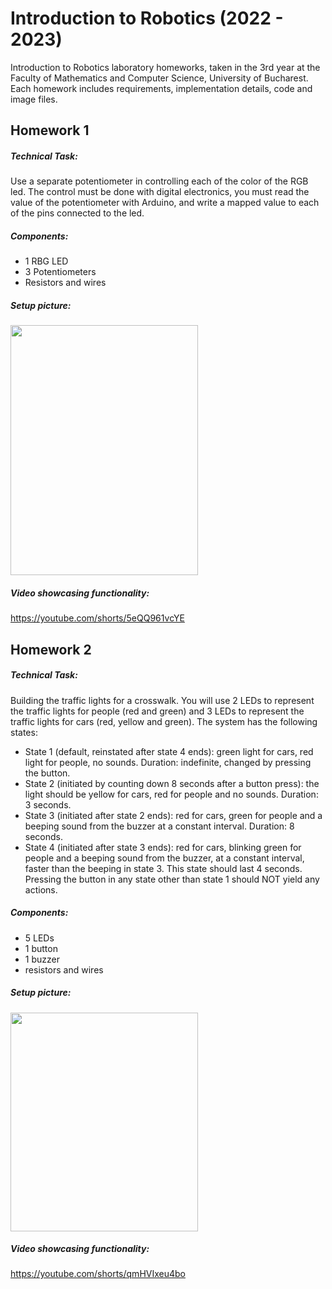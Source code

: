 # Introduction to Robotics (2022 - 2023)
Introduction to Robotics laboratory homeworks, taken in the 3rd year at the Faculty of Mathematics and Computer Science, University of Bucharest. Each homework includes requirements, implementation details, code and image files.
  
## Homework 1

##### Technical Task:
Use a separate potentiometer in controlling each of the color of the RGB led.  The control must be done with digital electronics, you must read the value of the potentiometer with Arduino, and write a mapped value to each of the pins connected to the led.

##### Components: 
- 1 RBG  LED
- 3 Potentiometers
- Resistors and wires 

##### Setup picture:
<img src="https://user-images.githubusercontent.com/79593335/198230851-bb79c133-600a-43ac-9c9b-be94f285c07b.jpeg" width="300" height="400">

##### Video showcasing functionality:
https://youtube.com/shorts/5eQQ961vcYE

## Homework 2

##### Technical Task:
Building the traffic lights for a crosswalk. You
will use 2 LEDs to represent the traffic lights for people (red and green)
and 3 LEDs to represent the traffic lights for cars (red, yellow and green).
The system has the following states:
- State 1 (default, reinstated after state 4 ends): green light for cars,
red light for people, no sounds. Duration: indefinite, changed by
pressing the button.
- State 2 (initiated by counting down 8 seconds after a button press):
the light should be yellow for cars, red for people and no sounds.
Duration: 3 seconds.
- State 3 (initiated after state 2 ends): red for cars, green for people
and a beeping sound from the buzzer at a constant interval. Duration:
8 seconds.
- State 4 (initiated after state 3 ends): red for cars, blinking green
for people and a beeping sound from the buzzer, at a constant interval, faster than the beeping in state 3. This state should last 4
seconds.
Pressing the button in any state other than state 1 should
NOT yield any actions.

##### Components: 
- 5 LEDs
- 1 button
- 1 buzzer
- resistors and wires 

##### Setup picture:
<img src="https://user-images.githubusercontent.com/79593335/199613858-635ac53d-d6df-4ee6-805e-fd99982b8991.jpeg" width="300" height="350">

##### Video showcasing functionality:
https://youtube.com/shorts/qmHVIxeu4bo
